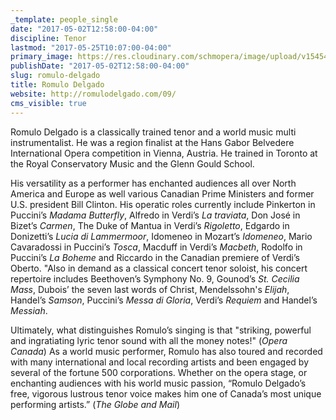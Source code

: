 ```yaml
---
_template: people_single
date: "2017-05-02T12:58:00-04:00"
discipline: Tenor
lastmod: "2017-05-25T10:07:00-04:00"
primary_image: https://res.cloudinary.com/schmopera/image/upload/v1545409169/media/webhook-uploads/1495721248579/Delgado%20MSO%20pic.jpg.jpg
publishDate: "2017-05-02T12:58:00-04:00"
slug: romulo-delgado
title: Romulo Delgado
website: http://romulodelgado.com/09/
cms_visible: true
---
```


Romulo Delgado is a classically trained tenor and a world music multi instrumentalist. He was a region finalist at the Hans Gabor Belvedere International Opera competition in Vienna, Austria. He trained in Toronto at the Royal Conservatory Music and the Glenn Gould School. 
 
His versatility as a performer has enchanted audiences all over North America and Europe as well various Canadian Prime Ministers and former U.S. president Bill Clinton.  His operatic roles currently include Pinkerton in Puccini’s *Madama Butterfly*, Alfredo in Verdi’s *La traviata*, Don José in Bizet’s *Carmen*, The Duke of Mantua in Verdi’s *Rigoletto*, Edgardo in Donizetti’s *Lucia di Lammermoor*, Idomeneo in Mozart’s *Idomeneo*, Mario Cavaradossi in Puccini’s *Tosca*, Macduff in Verdi’s *Macbeth*, Rodolfo in Puccini’s *La Boheme* and Riccardo in the Canadian premiere of Verdi’s Oberto. "Also in demand as a classical concert tenor soloist, his concert repertoire includes Beethoven’s Symphony No. 9, Gounod’s *St. Cecilia Mass*, Dubois’ the seven last words of Christ, Mendelssohn's *Elijah*, Handel’s *Samson*, Puccini’s *Messa di Gloria*, Verdi’s *Requiem* and Handel’s *Messiah*.
 
Ultimately, what distinguishes Romulo’s singing is that "striking, powerful and ingratiating lyric tenor sound with all the money notes!" (*Opera Canada*) As a world music performer, Romulo has also toured and recorded with many international and local recording artists and been engaged by several of the fortune 500 corporations. Whether on the opera stage, or enchanting audiences with his world music passion, “Romulo Delgado’s free, vigorous   lustrous tenor voice makes him one of Canada’s most unique performing artists.” (*The Globe and Mail*) 
 


